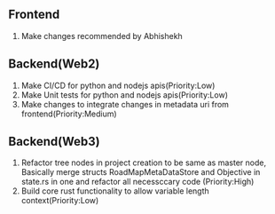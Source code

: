 Frontend
--------------------------------------------
1) Make changes recommended by Abhishekh

Backend(Web2)
---------------------------------------------
1) Make CI/CD for python and nodejs apis(Priority:Low)
2) Make Unit tests for python and nodejs apis(Priority:Low)
3) Make changes to integrate changes in metadata uri from frontend(Priority:Medium)

Backend(Web3)
---------------------------------------------
1) Refactor tree nodes in project creation to be same as master node, Basically merge structs RoadMapMetaDataStore and Objective
    in state.rs in one and refactor all necessccary code
    (Priority:High)
2) Build core rust functionality to allow variable length context(Priority:Low)
